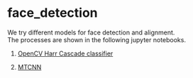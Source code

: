 # face_detection

We try different models for face detection and alignment.  
The processes are shown in the following jupyter notebooks.

1. [OpenCV Harr Cascade classifier](https://github.com/louispoweichen/face_detection/blob/master/opencv_haar_cascade_classifier.ipynb)

2. [MTCNN](https://github.com/louispoweichen/face_detection/blob/master/face_detection_MTCNN.ipynb)
